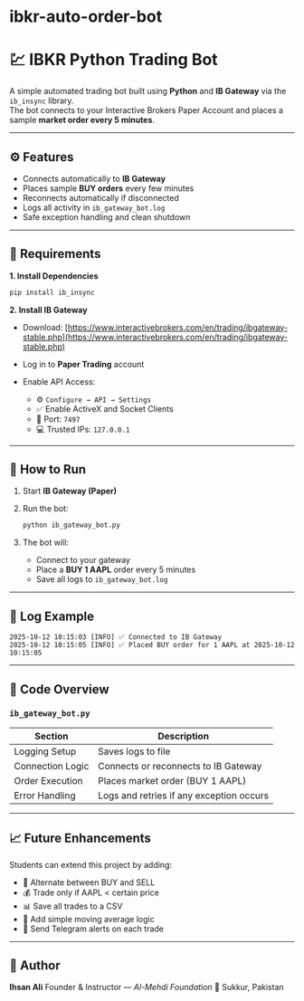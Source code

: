 # ibkr-auto-order-bot

# 💹 IBKR Python Trading Bot

A simple automated trading bot built using **Python** and **IB Gateway** via the `ib_insync` library.  
The bot connects to your Interactive Brokers Paper Account and places a sample **market order every 5 minutes**.

---

## ⚙️ Features
- Connects automatically to **IB Gateway**
- Places sample **BUY orders** every few minutes
- Reconnects automatically if disconnected
- Logs all activity in `ib_gateway_bot.log`
- Safe exception handling and clean shutdown

---

## 🧩 Requirements

**1. Install Dependencies**
```bash
pip install ib_insync
````

**2. Install IB Gateway**

* Download: [https://www.interactivebrokers.com/en/trading/ibgateway-stable.php](https://www.interactivebrokers.com/en/trading/ibgateway-stable.php)
* Log in to **Paper Trading** account
* Enable API Access:

  * ⚙️ `Configure → API → Settings`
  * ✅ Enable ActiveX and Socket Clients
  * 🔢 Port: `7497`
  * 💻 Trusted IPs: `127.0.0.1`

---

## 🚀 How to Run

1. Start **IB Gateway (Paper)**
2. Run the bot:

   ```bash
   python ib_gateway_bot.py
   ```
3. The bot will:

   * Connect to your gateway
   * Place a **BUY 1 AAPL** order every 5 minutes
   * Save all logs to `ib_gateway_bot.log`

---

## 📜 Log Example

```
2025-10-12 10:15:03 [INFO] ✅ Connected to IB Gateway
2025-10-12 10:15:05 [INFO] ✅ Placed BUY order for 1 AAPL at 2025-10-12 10:15:05
```

---

## 🧠 Code Overview

### `ib_gateway_bot.py`

| Section          | Description                              |
| ---------------- | ---------------------------------------- |
| Logging Setup    | Saves logs to file                       |
| Connection Logic | Connects or reconnects to IB Gateway     |
| Order Execution  | Places market order (BUY 1 AAPL)         |
| Error Handling   | Logs and retries if any exception occurs |

---

## 📈 Future Enhancements

Students can extend this project by adding:

* 🔁 Alternate between BUY and SELL
* 💰 Trade only if AAPL < certain price
* 📊 Save all trades to a CSV
* 🧮 Add simple moving average logic
* 📢 Send Telegram alerts on each trade

---

## 🧾 Author

**Ihsan Ali**
Founder & Instructor — *Al-Mehdi Foundation*
📍 Sukkur, Pakistan
